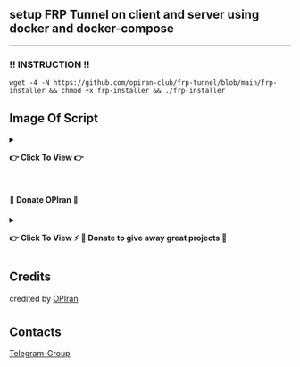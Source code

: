 ## setup FRP Tunnel on client and server using docker and docker-compose

  
---------------------------------------------------------------------------------------------------------------------------------------

###  ‼️ INSTRUCTION ‼️

```
wget -4 -N https://github.com/opiran-club/frp-tunnel/blob/main/frp-installer && chmod +x frp-installer && ./frp-installer
```

## Image Of Script
<details>
 <summary><p><b> 👉 Click To View 👉 </b></p></summary>
  
![image](https://github.com/opiran-club/frp-tunnel/assets/130220895/44bd67b5-ac20-4694-9012-fd614226642a)

</details>

#
#
#

#### 🎁 Donate OPIran 🎁

<details>
 
<summary><p><b> 👉 Click To View <b>⚡️ 🎁 Donate to give away great projects 🎁</b></b></p></summary>
 
 ✅ USDT (ERC20)

🔗 Link : 
 ```

 ```
 
 ✅ TRX (TRC20)
🔗 Link : 
 ```

 ```
</details>


## Credits

credited by [OPIran](https://github.com/opiran-club)
#
## Contacts

[Telegram-Group](https://t,me/OPIranCluB)
